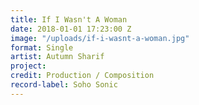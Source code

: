 ```yaml
---
title: If I Wasn't A Woman
date: 2018-01-01 17:23:00 Z
image: "/uploads/if-i-wasnt-a-woman.jpg"
format: Single
artist: Autumn Sharif
project: 
credit: Production / Composition
record-label: Soho Sonic
---
```


